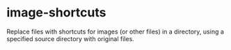 # image-shortcuts
 Replace files with shortcuts for images (or other files) in a directory, using a specified source directory with original files.
